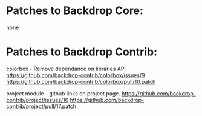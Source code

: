 Patches to Backdrop Core:
=========================

  none


Patches to Backdrop Contrib:
============================

colorbox - Remove dependance on libraries API
  https://github.com/backdrop-contrib/colorbox/issues/9
  https://github.com/backdrop-contrib/colorbox/pull/10.patch

project module - github links on project page.
  https://github.com/backdrop-contrib/project/issues/16
  https://github.com/backdrop-contrib/project/pull/17.patch

